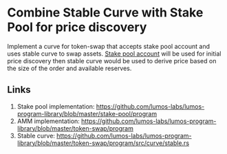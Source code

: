# Combine Stable Curve with Stake Pool for price discovery

Implement a curve for token-swap that accepts stake pool account and uses stable curve to swap assets. 
[Stake pool account](https://github.com/lumos-labs/lumos-program-library/blob/master/stake-pool/program/src/state.rs#L17) will be used for initial price discovery then stable curve would be used to derive price based on the size of the order and available reserves.

## Links
1. Stake pool implementation: https://github.com/lumos-labs/lumos-program-library/blob/master/stake-pool/program
2. AMM implementation: https://github.com/lumos-labs/lumos-program-library/blob/master/token-swap/program
3. Stable curve: https://github.com/lumos-labs/lumos-program-library/blob/master/token-swap/program/src/curve/stable.rs
